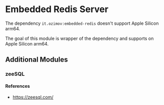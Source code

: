 # Embedded Redis Server

The dependency `it.ozimov:embedded-redis` doesn't support Apple Silicon arm64.

The goal of this module is wrapper of the dependency and supports on Apple Silicon arm64.

## Additional Modules

### zeeSQL



#### References

- https://zeesql.com/
